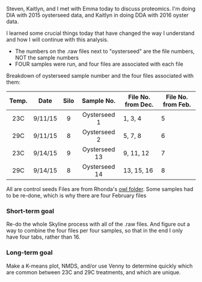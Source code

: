Steven, Kaitlyn, and I met with Emma today to discuss proteomics. I'm doing DIA with 2015 oysterseed data, and Kaitlyn in doing DDA with 2016 oyster data.

I learned some crucial things today that have changed the way I understand and how I will continue with this analysis.
- The numbers on the .raw files next to "oysterseed" are the file numbers, NOT the sample numbers
- FOUR samples were run, and four files are associated with each file

Breakdown of oysterseed sample number and the four files associated with them:

| Temp.   |  Date   |   Silo  |     Sample No.    |   File No. from Dec.   |   File No. from Feb. |
|  :---:  |  :---:  |  :---:  |       :---:       | ---------------------- | -------------------- |
| 23C     | 9/11/15 | 9       | Oysterseed 1      | 1, 3, 4                | 5                    |
| 29C     | 9/11/15 | 8       | Oysterseed 2      | 5, 7, 8                | 6                    |
| 23C     | 9/14/15 | 9       | Oysterseed 13     | 9, 11, 12              | 7                    |
| 29C     | 9/14/15 | 8       | Oysterseed 14     | 13, 15, 16             | 8                    |

All are control seeds
Files are from Rhonda's [owl folder](http://owl.fish.washington.edu/phainopepla/C_gigas/2015-12-30/).
Some samples had to be re-done, which is why there are four February files


### Short-term goal
Re-do the whole Skyline process with all of the .raw files. And figure out a way to combine the four files per four samples, so that in the end I only have four tabs, rather than 16.

### Long-term goal
Make a K-means plot, NMDS, and/or use Venny to determine quickly which are common between 23C and 29C treatments, and which are unique.
